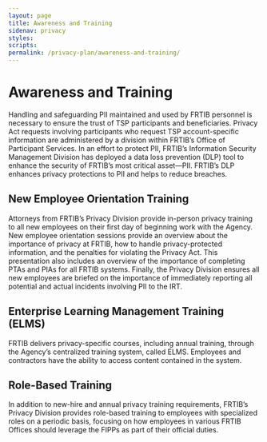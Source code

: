 ```yaml
---
layout: page
title: Awareness and Training
sidenav: privacy
styles:
scripts:
permalink: /privacy-plan/awareness-and-training/
---
```

# Awareness and Training

Handling and safeguarding PII maintained and used by FRTIB personnel is necessary to ensure the trust of TSP participants and beneficiaries. Privacy Act requests involving participants who request TSP account-specific information are administered by a division within FRTIB’s Office of Participant Services. In an effort to protect PII, FRTIB’s Information Security Management Division has deployed a data loss prevention (DLP) tool to enhance the security of FRTIB’s most critical asset—PII. FRTIB’s DLP enhances privacy protections to PII and helps to reduce breaches.

## New Employee Orientation Training

Attorneys from FRTIB’s Privacy Division provide in-person privacy training to all new employees on their first day of beginning work with the Agency. New employee orientation sessions provide an overview about the importance of privacy at FRTIB, how to handle privacy-protected information, and the penalties for violating the Privacy Act. This presentation also includes an overview of the importance of completing PTAs and PIAs for all FRTIB systems. Finally, the Privacy Division ensures all new employees are briefed on the importance of immediately reporting all potential and actual incidents involving PII to the IRT.

## Enterprise Learning Management Training (ELMS)

FRTIB delivers privacy-specific courses, including annual training, through the Agency’s centralized training system, called ELMS. Employees and contractors have the ability to access content contained in the system.  

## Role-Based Training

In addition to new-hire and annual privacy training requirements, FRTIB’s Privacy Division provides role-based training to employees with specialized roles on a periodic basis, focusing on how employees in various FRTIB Offices should leverage the FIPPs as part of their official duties.

<!-- CONTENT END -->
